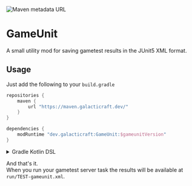 ![Maven metadata URL](https://img.shields.io/maven-metadata/v?logo=apache-maven&metadataUrl=https%3A%2F%2Fmaven.galacticraft.dev%2Fdev%2Fgalacticraft%2FGameUnit%2Fmaven-metadata.xml&style=flat-square)
# GameUnit
A small utility mod for saving gametest results in the JUnit5 XML format.

## Usage
Just add the following to your `build.gradle`
```groovy
repositories {
    maven {
        url "https://maven.galacticraft.dev/"
    }
}

dependencies {
    modRuntime "dev.galacticraft:GameUnit:$gameunitVersion"
}
```

<details>
  <summary>Gradle Kotlin DSL</summary>

If you're using a Kotlin DSL just add the following to your `build.gradle.kts`.
```kotlin
repositories {
    maven("https://maven.galacticraft.dev/")
}

dependencies {
    modRuntime("dev.galacticraft:GameUnit:$gameunitVersion")
}
```
</details>

And that's it.\
When you run your gametest server task the results will be available at `run/TEST-gameunit.xml`.